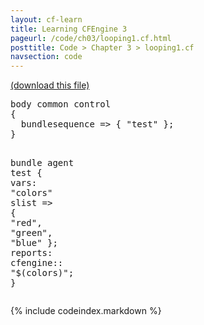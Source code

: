 ```yaml
---
layout: cf-learn
title: Learning CFEngine 3
pageurl: /code/ch03/looping1.cf.html
posttitle: Code > Chapter 3 > looping1.cf
navsection: code
---
```


[(download this file)](https://raw.github.com/zzamboni/cf-learn.info/master/src/ch03/looping1.cf)

<div class="highlight"><pre><span class="k">body</span> <span class="k">common</span> <span class="k">control</span>
<span class="p">{</span>
  <span class="kr">bundlesequence</span> <span class="o">=&gt;</span> <span class="p">{</span> <span class="s">&quot;test&quot;</span> <span class="p">};</span>
<span class="p">}</span>

<span class="k">bundle</span> <span class="k">agent</span> <span class="nf">test</span>
<span class="p">{</span>
<span class="kd">vars</span><span class="p">:</span>
  <span class="p">&quot;</span><span class="nv">colors</span><span class="p">&quot;</span> <span class="kt">slist</span> <span class="o">=&gt;</span> <span class="p">{</span> <span class="s">&quot;red&quot;</span><span class="p">,</span> <span class="s">&quot;green&quot;</span><span class="p">,</span> <span class="s">&quot;blue&quot;</span> <span class="p">};</span>
<span class="kd">reports</span><span class="p">:</span>
  <span class="nc">cfengine</span><span class="p">::</span>
    <span class="s">&quot;</span><span class="si">$(colors)</span><span class="s">&quot;</span><span class="p">;</span>
<span class="p">}</span>
</pre></div>


{% include codeindex.markdown %}
